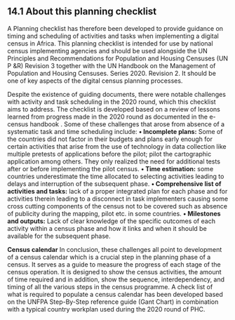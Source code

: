 ## 14.1 About this planning checklist
A Planning checklist has therefore been developed to provide guidance on timing and scheduling of activities and tasks when implementing a digital census in Africa. This planning checklist is intended for use by national census implementing agencies and should be used alongside the UN Principles and Recommendations for Population and Housing Censuses (UN P &R) Revision 3 together with the UN Handbook on the Management of Population and Housing Censuses. Series 2020. Revision 2. It should be one of key aspects of the digital census planning processes.

Despite the existence of guiding documents, there were notable challenges with activity and task scheduling in the 2020 round, which this checklist aims to address. The checklist is developed based on a review of lessons learned from progress made in the 2020 round as documented in the e-census handbook . Some of these challenges that arose from absence of a systematic task and time scheduling include: 
**•	Incomplete plans:** Some of the countries did not factor in their budgets and plans early enough for certain activities that arise from the use of technology in data collection like multiple pretests of applications before the pilot; pilot the cartographic application among others. They only realized the need for additional tests after or before implementing the pilot census. 
**•	Time estimation:** some countries underestimate the time allocated to selecting activities leading to delays and interruption of the subsequent phase.
**•	Comprehensive list of activities and tasks:** lack of a proper integrated plan for each phase and for activities therein leading to a disconnect in task implementers causing some cross cutting components of the census not to be covered such as absence of publicity during the mapping, pilot etc. in some countries. 
**•	Milestones and outputs:** Lack of clear knowledge of the specific outcomes of each activity within a census phase and how it links and when it should be available for the subsequent phase.

**Census calendar**
In conclusion, these challenges all point to development of a census calendar which is a crucial step in the planning phase of a census. It serves as a guide to measure the progress of each stage of the census operation. It is designed to show the census activities, the amount of time required and in addition, show the sequence, interdependency, and timing of all the various steps in the census programme.
A check list of what is required to populate a census calendar has been developed based on the UNFPA Step-By-Step reference guide (Gant Chart) in combination with a typical country workplan used during the 2020 round of PHC. 

